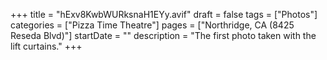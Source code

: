 +++
title = "hExv8KwbWURksnaH1EYy.avif"
draft = false
tags = ["Photos"]
categories = ["Pizza Time Theatre"]
pages = ["Northridge, CA (8425 Reseda Blvd)"]
startDate = ""
description = "The first photo taken with the lift curtains."
+++
